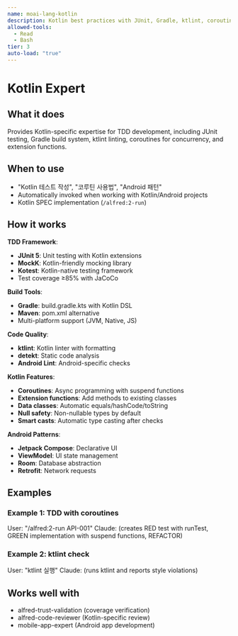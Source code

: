 ```yaml
---
name: moai-lang-kotlin
description: Kotlin best practices with JUnit, Gradle, ktlint, coroutines, and extension functions
allowed-tools:
  - Read
  - Bash
tier: 3
auto-load: "true"
---
```


# Kotlin Expert

## What it does

Provides Kotlin-specific expertise for TDD development, including JUnit testing, Gradle build system, ktlint linting, coroutines for concurrency, and extension functions.

## When to use

- "Kotlin 테스트 작성", "코루틴 사용법", "Android 패턴"
- Automatically invoked when working with Kotlin/Android projects
- Kotlin SPEC implementation (`/alfred:2-run`)

## How it works

**TDD Framework**:
- **JUnit 5**: Unit testing with Kotlin extensions
- **MockK**: Kotlin-friendly mocking library
- **Kotest**: Kotlin-native testing framework
- Test coverage ≥85% with JaCoCo

**Build Tools**:
- **Gradle**: build.gradle.kts with Kotlin DSL
- **Maven**: pom.xml alternative
- Multi-platform support (JVM, Native, JS)

**Code Quality**:
- **ktlint**: Kotlin linter with formatting
- **detekt**: Static code analysis
- **Android Lint**: Android-specific checks

**Kotlin Features**:
- **Coroutines**: Async programming with suspend functions
- **Extension functions**: Add methods to existing classes
- **Data classes**: Automatic equals/hashCode/toString
- **Null safety**: Non-nullable types by default
- **Smart casts**: Automatic type casting after checks

**Android Patterns**:
- **Jetpack Compose**: Declarative UI
- **ViewModel**: UI state management
- **Room**: Database abstraction
- **Retrofit**: Network requests

## Examples

### Example 1: TDD with coroutines
User: "/alfred:2-run API-001"
Claude: (creates RED test with runTest, GREEN implementation with suspend functions, REFACTOR)

### Example 2: ktlint check
User: "ktlint 실행"
Claude: (runs ktlint and reports style violations)

## Works well with

- alfred-trust-validation (coverage verification)
- alfred-code-reviewer (Kotlin-specific review)
- mobile-app-expert (Android app development)

